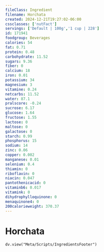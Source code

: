 ```yaml
---
fileClass: Ingredient
filename: Horchata
created: 2024-12-21T19:27:02-06:00
cssclasses: ['nutFact']
servings: ['Default | 100g','1 cup | 228']
id: 171941
foodgroup: Beverages
calories: 54
fat: 0.71
protein: 0.48
carbohydrate: 11.52
sugars: 9.36
fiber: 0
calcium: 18
iron: 0.01
potassium: 34
magnesium: 3
vitamine: 0.24
netcarbs: 11.52
water: 87.1
pralscore: -0.24
sucrose: 6.17
glucose: 1.64
fructose: 1.55
lactose: 0
maltose: 0
galactose: 0
starch: 0.99
phosphorus: 15
sodium: 14
zinc: 0.06
copper: 0.002
manganese: 0.01
selenium: 0.4
thiamin: 0
riboflavin: 0
niacin: 0.047
pantothenicacid: 0
vitaminb6: 0.017
vitamink: 0
dihydrophylloquinone: 0
menaquinone4: 0
200calorieweight: 370.37
---
```


# Horchata

```dataviewjs
dv.view("Meta/Scripts/IngredientsFooter")
```